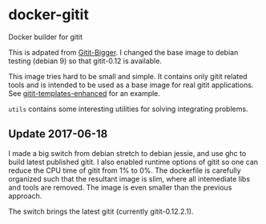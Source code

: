 # docker-gitit

Docker builder for gitit

This is adpated from [Gitit-Bigger](https://github.com/menduo/gitit-bigger). I changed the base image to debian testing (debian 9) so that gitit-0.12 is available.

This image tries hard to be small and simple. It contains only gitit related tools and is intended to be used as a base image for real gitit applications.  See [gitit-templates-enhanced](https://github.com/ProgramFan/gitit-templates-enhanced) for an example.

`utils` contains some interesting utilities for solving integrating problems.

## Update 2017-06-18

I made a big switch from debian stretch to debian jessie, and use ghc to build latest published gitit. I also enabled runtime options of gitit so one can reduce the CPU time of gitit from 1% to 0%. The dockerfile is carefully organized such that the resultant image is slim, where all intemediate libs and tools are removed. The image is even smaller than the previous approach.

The switch brings the latest gitit (currently gitit-0.12.2.1).
